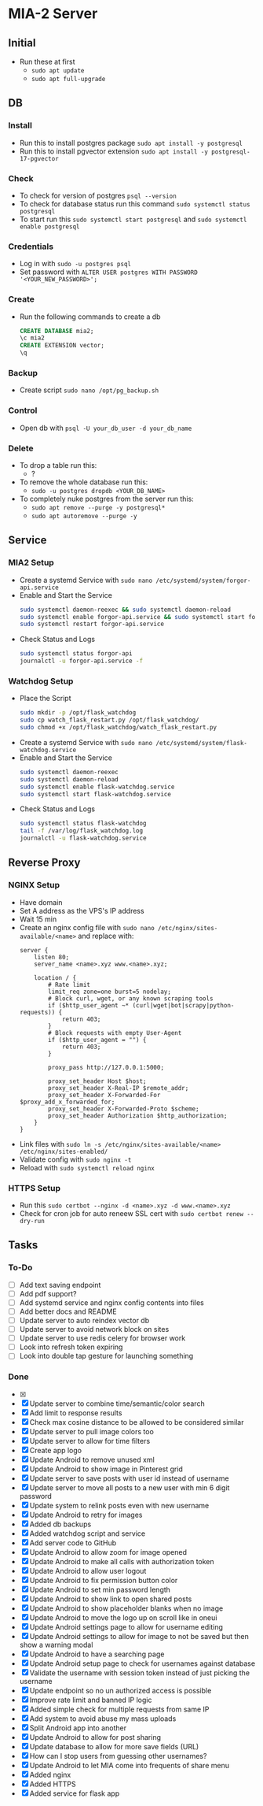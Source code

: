 # MIA-2 Server

## Initial
- Run these at first
    - `sudo apt update`
    - `sudo apt full-upgrade`

## DB

### Install
- Run this to install postgres package `sudo apt install -y postgresql`
- Run this to install pgvector extension `sudo apt install -y postgresql-17-pgvector`

### Check
- To check for version of postgres `psql --version`
- To check for database status run this command `sudo systemctl status postgresql`
- To start run this `sudo systemctl start postgresql` and `sudo systemctl enable postgresql`

### Credentials
- Log in with `sudo -u postgres psql`
- Set password with `ALTER USER postgres WITH PASSWORD '<YOUR_NEW_PASSWORD>';`

### Create
- Run the following commands to create a db
    ```sql
    CREATE DATABASE mia2;
    \c mia2
    CREATE EXTENSION vector;
    \q
    ```

### Backup

- Create script `sudo nano /opt/pg_backup.sh`

### Control
- Open db with `psql -U your_db_user -d your_db_name`

### Delete
- To drop a table run this:
    - ?
- To remove the whole database run this:
    - `sudo -u postgres dropdb <YOUR_DB_NAME>`
- To completely nuke postgres from the server run this:
    - `sudo apt remove --purge -y postgresql*`
    - `sudo apt autoremove --purge -y`

## Service

### MIA2 Setup

- Create a systemd Service with `sudo nano /etc/systemd/system/forgor-api.service`
- Enable and Start the Service
    ```bash
    sudo systemctl daemon-reexec && sudo systemctl daemon-reload
    sudo systemctl enable forgor-api.service && sudo systemctl start forgor-api.service
    sudo systemctl restart forgor-api.service
    ```
- Check Status and Logs
    ```bash
    sudo systemctl status forgor-api
    journalctl -u forgor-api.service -f
    ```

### Watchdog Setup

- Place the Script
    ```bash
    sudo mkdir -p /opt/flask_watchdog
    sudo cp watch_flask_restart.py /opt/flask_watchdog/
    sudo chmod +x /opt/flask_watchdog/watch_flask_restart.py
    ```
- Create a systemd Service with `sudo nano /etc/systemd/system/flask-watchdog.service`
- Enable and Start the Service
    ```bash
    sudo systemctl daemon-reexec
    sudo systemctl daemon-reload
    sudo systemctl enable flask-watchdog.service
    sudo systemctl start flask-watchdog.service
    ```
- Check Status and Logs
    ```bash
    sudo systemctl status flask-watchdog
    tail -f /var/log/flask_watchdog.log
    journalctl -u flask-watchdog.service
    ```

## Reverse Proxy

### NGINX Setup
- Have domain
- Set A address as the VPS's IP address
- Wait 15 min
- Create an nginx config file with `sudo nano /etc/nginx/sites-available/<name>` and replace with:
    ```
    server {
        listen 80;
        server_name <name>.xyz www.<name>.xyz;

        location / {
            # Rate limit
            limit_req zone=one burst=5 nodelay;
            # Block curl, wget, or any known scraping tools
            if ($http_user_agent ~* (curl|wget|bot|scrapy|python-requests)) {
                return 403;
            }
            # Block requests with empty User-Agent
            if ($http_user_agent = "") {
                return 403;
            }
            
            proxy_pass http://127.0.0.1:5000;
            
            proxy_set_header Host $host;
            proxy_set_header X-Real-IP $remote_addr;
            proxy_set_header X-Forwarded-For $proxy_add_x_forwarded_for;
            proxy_set_header X-Forwarded-Proto $scheme;
            proxy_set_header Authorization $http_authorization;
        }
    }
    ```
- Link files with `sudo ln -s /etc/nginx/sites-available/<name> /etc/nginx/sites-enabled/`
- Validate config with `sudo nginx -t`
- Reload with `sudo systemctl reload nginx`

### HTTPS Setup
- Run this `sudo certbot --nginx -d <name>.xyz -d www.<name>.xyz`
- Check for cron job for auto reneew SSL cert with `sudo certbot renew --dry-run`

## Tasks

### To-Do
- [ ] Add text saving endpoint
- [ ] Add pdf support?
- [ ] Add systemd service and nginx config contents into files
- [ ] Add better docs and README
- [ ] Update server to auto reindex vector db
- [ ] Update server to avoid network block on sites
- [ ] Update server to use redis celery for browser work
- [ ] Look into refresh token expiring
- [ ] Look into double tap gesture for launching something

### Done
- [x] 
- [x] Update server to combine time/semantic/color search
- [x] Add limit to response results
- [x] Check max cosine distance to be allowed to be considered similar
- [x] Update server to pull image colors too
- [x] Update server to allow for time filters
- [x] Create app logo
- [x] Update Android to remove unused xml
- [x] Update Android to show image in Pinterest grid
- [x] Update server to save posts with user id instead of username
- [x] Update server to move all posts to a new user with min 6 digit password 
- [x] Update system to relink posts even with new username
- [x] Update Android to retry for images
- [x] Added db backups
- [x] Added watchdog script and service
- [x] Add server code to GitHub
- [x] Update Android to allow zoom for image opened
- [x] Update Android to make all calls with authorization token
- [x] Update Android to allow user logout
- [x] Update Android to fix permission button color
- [x] Update Android to set min password length
- [x] Update Android to show link to open shared posts
- [x] Update Android to show placeholder blanks when no image
- [x] Update Android to move the logo up on scroll like in oneui
- [x] Update Android settings page to allow for username editing
- [x] Update Android settings to allow for image to not be saved but then show a warning modal
- [x] Update Android to have a searching page 
- [x] Update Android setup page to check for usernames against database
- [x] Validate the username with session token instead of just picking the username
- [x] Update endpoint so no un authorized access is possible
- [x] Improve rate limit and banned IP logic
- [x] Added simple check for multiple requests from same IP
- [x] Add system to avoid abuse my mass uploads
- [x] Split Android app into another
- [x] Update Android to allow for post sharing
- [x] Update database to allow for more save fields (URL)
- [x] How can I stop users from guessing other usernames?
- [x] Update Android to let MIA come into frequents of share menu
- [x] Added nginx
- [x] Added HTTPS
- [x] Added service for flask app